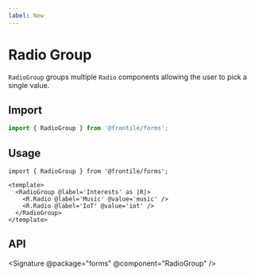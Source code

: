 ```yaml
---
label: New
---
```

# Radio Group

`RadioGroup` groups multiple `Radio` components allowing the user to pick a
single value.

## Import 

```js
import { RadioGroup } from '@frontile/forms';
```

## Usage

```gts preview
import { RadioGroup } from '@frontile/forms';

<template>
  <RadioGroup @label='Interests' as |R|>
    <R.Radio @label='Music' @value='music' />
    <R.Radio @label='IoT' @value='iot' />
  </RadioGroup>
</template>
```

## API

<Signature @package="forms" @component="RadioGroup" />
